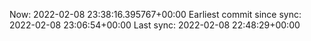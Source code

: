 Now: 2022-02-08 23:38:16.395767+00:00 Earliest commit since sync: 2022-02-08 23:06:54+00:00 Last sync: 2022-02-08 22:48:29+00:00
